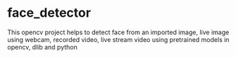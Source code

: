 # face_detector
This opencv project helps to detect face from an imported image, live image using webcam, recorded video, live stream video using pretrained models in opencv, dlib and python 

